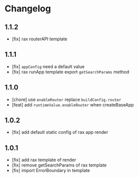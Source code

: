 # Changelog

## 1.1.2

- [fix] rax routerAPI template

## 1.1.1

- [fix] `appConfig` need a default value
- [fix] rax runApp template export `getSearchParams` method

## 1.1.0

- [chore] use `enableRouter` replace `buildConfig.router`
- [feat] add `runtimeValue.enableRouter` when createBaseApp

## 1.0.2

- [fix] add default static config of rax app render

## 1.0.1

- [fix] add rax template of render
- [fix] remove getSearchParams of rax template
- [fix] import ErrorBoundary in template
